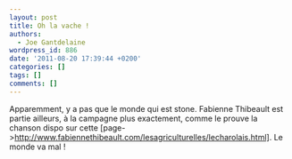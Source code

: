 ```yaml
---
layout: post
title: Oh la vache !
authors:
  - Joe Gantdelaine
wordpress_id: 886
date: '2011-08-20 17:39:44 +0200'
categories: []
tags: []
comments: []
---
```

Apparemment, y a pas que le monde qui est stone. Fabienne Thibeault est partie ailleurs, à la campagne plus exactement, comme le prouve la chanson dispo sur cette [page->http://www.fabiennethibeault.com/lesagriculturelles/lecharolais.html]. Le monde va mal !

